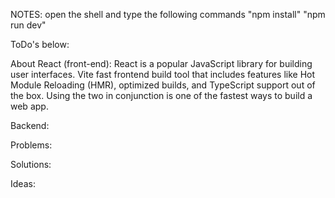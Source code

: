 NOTES:
open the shell and type the following commands
"npm install"
"npm run dev"

ToDo's below:







About React (front-end): React is a popular JavaScript library for building user interfaces.
Vite fast frontend build tool that includes features like Hot Module Reloading (HMR), optimized builds, and TypeScript support out of the box.
Using the two in conjunction is one of the fastest ways to build a web app.



Backend:

Problems:

Solutions:

Ideas: 

